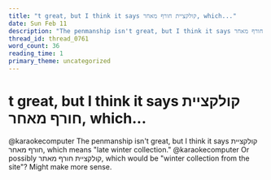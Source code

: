 ```yaml
---
title: "t great, but I think it says קולקציית חורף מאחר, which..."
date: Sun Feb 11
description: "The penmanship isn't great, but I think it says קולקציית חורף מאחר, which means 'late winter collection.'"
thread_id: thread_0761
word_count: 36
reading_time: 1
primary_theme: uncategorized
---
```


# t great, but I think it says קולקציית חורף מאחר, which...

@karaokecomputer The penmanship isn't great, but I think it says קולקציית חורף מאחר, which means "late winter collection." @karaokecomputer Or possibly קולקציית חורף מאתר, which would be "winter collection from the site"? Might make more sense.